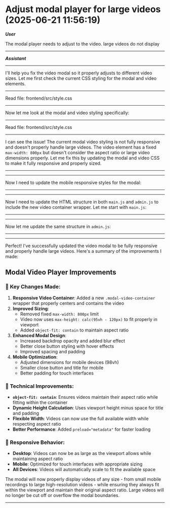 <!-- Generated by SpecStory -->

# Adjust modal player for large videos (2025-06-21 11:56:19)

_**User**_

The modal player needs to adjust to the video. large videos do not display 

---

_**Assistant**_



---

I'll help you fix the video modal so it properly adjusts to different video sizes. Let me first check the current CSS styling for the modal and video elements.

---

Read file: frontend/src/style.css

---

Now let me look at the modal and video styling specifically:

---

Read file: frontend/src/style.css

---

I can see the issue! The current modal video styling is not fully responsive and doesn't properly handle large videos. The video element has a fixed `max-width: 800px` but doesn't consider the aspect ratio or large video dimensions properly. Let me fix this by updating the modal and video CSS to make it fully responsive and properly sized.

---



---

Now I need to update the mobile responsive styles for the modal:

---



---

Now I need to update the HTML structure in both `main.js` and `admin.js` to include the new video container wrapper. Let me start with `main.js`:

---



---

Now let me update the same structure in `admin.js`:

---



---

Perfect! I've successfully updated the video modal to be fully responsive and properly handle large videos. Here's a summary of the improvements I made:

## Modal Video Player Improvements

### 🎯 **Key Changes Made:**

1. **Responsive Video Container**: Added a new `.modal-video-container` wrapper that properly centers and contains the video
2. **Improved Sizing**: 
   - Removed fixed `max-width: 800px` limit
   - Video now uses `max-height: calc(95vh - 120px)` to fit properly in viewport
   - Added `object-fit: contain` to maintain aspect ratio
3. **Enhanced Modal Design**:
   - Increased backdrop opacity and added blur effect
   - Better close button styling with hover effects
   - Improved spacing and padding
4. **Mobile Optimization**: 
   - Adjusted dimensions for mobile devices (98vh)
   - Smaller close button and title for mobile
   - Better padding for touch interfaces

### 🔧 **Technical Improvements:**

- **`object-fit: contain`**: Ensures videos maintain their aspect ratio while fitting within the container
- **Dynamic Height Calculation**: Uses viewport height minus space for title and padding
- **Flexible Width**: Videos can now use the full available width while respecting aspect ratio
- **Better Performance**: Added `preload="metadata"` for faster loading

### 📱 **Responsive Behavior:**

- **Desktop**: Videos can now be as large as the viewport allows while maintaining aspect ratio
- **Mobile**: Optimized for touch interfaces with appropriate sizing
- **All Devices**: Videos will automatically scale to fit the available space

The modal will now properly display videos of any size - from small mobile recordings to large high-resolution videos - while ensuring they always fit within the viewport and maintain their original aspect ratio. Large videos will no longer be cut off or overflow the modal boundaries.

---

